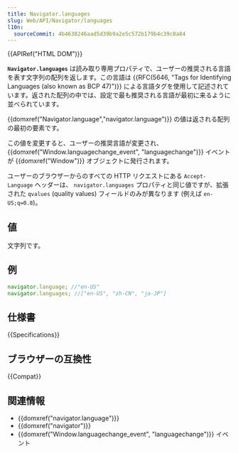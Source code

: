 ```yaml
---
title: Navigator.languages
slug: Web/API/Navigator/languages
l10n:
  sourceCommit: 4b4638246aad5d39b9a2e5c572b179b4c39c0a84
---
```


{{APIRef("HTML DOM")}}

**`Navigator.languages`** は読み取り専用プロパティで、ユーザーの推奨される言語を表す文字列の配列を返します。この言語は {{RFC(5646, "Tags for Identifying Languages (also known as BCP 47)")}} による言語タグを使用して記述されています。返された配列の中では、設定で最も推奨される言語が最初に来るように並べられています。

{{domxref("Navigator.language","navigator.language")}} の値は返される配列の最初の要素です。

この値を変更すると、ユーザーの推奨言語が変更され、 {{domxref("Window.languagechange_event", "languagechange")}} イベントが {{domxref("Window")}} オブジェクトに発行されます。

ユーザーのブラウザーからのすべての HTTP リクエストにある `Accept-Language` ヘッダーは、 `navigator.languages` プロパティと同じ値ですが、拡張された `qvalues` (quality values) フィールドのみが異なります (例えば `en-US;q=0.8`)。

## 値

文字列です。

## 例

```js
navigator.language; //"en-US"
navigator.languages; //["en-US", "zh-CN", "ja-JP"]
```

## 仕様書

{{Specifications}}

## ブラウザーの互換性

{{Compat}}

## 関連情報

- {{domxref("navigator.language")}}
- {{domxref("navigator")}}
- {{domxref("Window.languagechange_event", "languagechange")}} イベント
